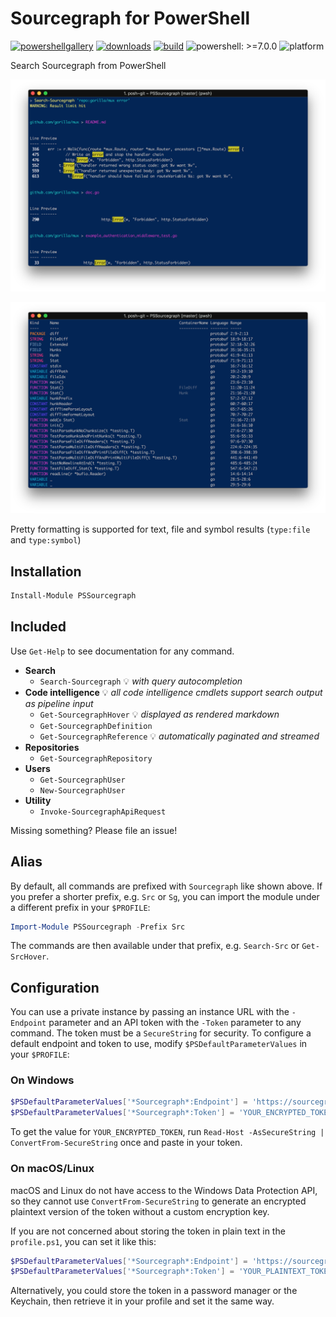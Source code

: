 # Sourcegraph for PowerShell

[![powershellgallery](https://img.shields.io/powershellgallery/v/PSSourcegraph.svg)](https://www.powershellgallery.com/packages/PSSourcegraph)
[![downloads](https://img.shields.io/powershellgallery/dt/PSSourcegraph.svg?label=downloads)](https://www.powershellgallery.com/packages/PSSourcegraph)
[![build](https://travis-ci.org/sourcegraph/PSSourcegraph.svg?branch=master)](https://travis-ci.org/sourcegraph/PSSourcegraph)
![powershell: >=7.0.0](https://img.shields.io/badge/powershell-%3E%3D6.1.0-blue.svg)
![platform](https://img.shields.io/powershellgallery/p/PSSourcegraph.svg?colorB=blue)

Search Sourcegraph from PowerShell

![Text search output formatting](./images/textsearch.png)

![Symbol search output formatting](./images/symbolsearch.png)

Pretty formatting is supported for text, file and symbol results (`type:file` and `type:symbol`)

## Installation

```powershell
Install-Module PSSourcegraph
```

## Included

Use `Get-Help` to see documentation for any command.

- **Search**
  - `Search-Sourcegraph` 💡 _with query autocompletion_
- **Code intelligence**
  💡 _all code intelligence cmdlets support search output as pipeline input_
  - `Get-SourcegraphHover` 💡 _displayed as rendered markdown_
  - `Get-SourcegraphDefinition`
  - `Get-SourcegraphReference` 💡 _automatically paginated and streamed_
- **Repositories**
  - `Get-SourcegraphRepository`
- **Users**
  - `Get-SourcegraphUser`
  - `New-SourcegraphUser`
- **Utility**
  - `Invoke-SourcegraphApiRequest`

Missing something? Please file an issue!

## Alias

By default, all commands are prefixed with `Sourcegraph` like shown above.
If you prefer a shorter prefix, e.g. `Src` or `Sg`, you can import the module under a different prefix in your `$PROFILE`:

```powershell
Import-Module PSSourcegraph -Prefix Src
```

The commands are then available under that prefix, e.g. `Search-Src` or `Get-SrcHover`.

## Configuration

You can use a private instance by passing an instance URL with the `-Endpoint` parameter and an API token with the `-Token` parameter to any command.
The token must be a `SecureString` for security.
To configure a default endpoint and token to use, modify `$PSDefaultParameterValues` in your `$PROFILE`:

### On Windows

```powershell
$PSDefaultParameterValues['*Sourcegraph*:Endpoint'] = 'https://sourcegraph.example.com'
$PSDefaultParameterValues['*Sourcegraph*:Token'] = 'YOUR_ENCRYPTED_TOKEN' | ConvertTo-SecureString
```

To get the value for `YOUR_ENCRYPTED_TOKEN`, run `Read-Host -AsSecureString | ConvertFrom-SecureString` once
and paste in your token.

### On macOS/Linux

macOS and Linux do not have access to the Windows Data Protection API, so they cannot use
`ConvertFrom-SecureString` to generate an encrypted plaintext version of the token without a custom encryption
key.

If you are not concerned about storing the token in plain text in the `profile.ps1`, you can set it like this:

```powershell
$PSDefaultParameterValues['*Sourcegraph*:Endpoint'] = 'https://sourcegraph.example.com'
$PSDefaultParameterValues['*Sourcegraph*:Token'] = 'YOUR_PLAINTEXT_TOKEN' | ConvertTo-SecureString -AsPlainText -Force
```

Alternatively, you could store the token in a password manager or the Keychain, then retrieve it in your
profile and set it the same way.
